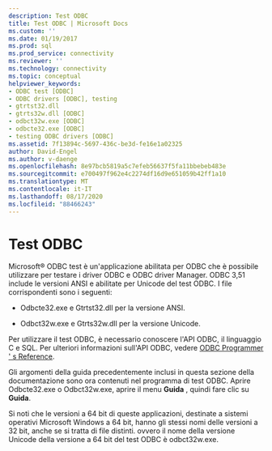 ```yaml
---
description: Test ODBC
title: Test ODBC | Microsoft Docs
ms.custom: ''
ms.date: 01/19/2017
ms.prod: sql
ms.prod_service: connectivity
ms.reviewer: ''
ms.technology: connectivity
ms.topic: conceptual
helpviewer_keywords:
- ODBC test [ODBC]
- ODBC drivers [ODBC], testing
- gtrtst32.dll
- gtrts32w.dll [ODBC]
- odbct32w.exe [ODBC]
- odbcte32.exe [ODBC]
- testing ODBC drivers [ODBC]
ms.assetid: 7f13894c-5697-436c-be3d-fe16e1a02325
author: David-Engel
ms.author: v-daenge
ms.openlocfilehash: 8e97bcb5819a5c7efeb56637f5fa11bbebeb483e
ms.sourcegitcommit: e700497f962e4c2274df16d9e651059b42ff1a10
ms.translationtype: MT
ms.contentlocale: it-IT
ms.lasthandoff: 08/17/2020
ms.locfileid: "88466243"
---
```

# <a name="odbc-test"></a>Test ODBC
Microsoft® ODBC test è un'applicazione abilitata per ODBC che è possibile utilizzare per testare i driver ODBC e ODBC driver Manager. ODBC 3,51 include le versioni ANSI e abilitate per Unicode del test ODBC. I file corrispondenti sono i seguenti:  
  
-   Odbcte32.exe e Gtrtst32.dll per la versione ANSI.  
  
-   Odbct32w.exe e Gtrts32w.dll per la versione Unicode.  
  
 Per utilizzare il test ODBC, è necessario conoscere l'API ODBC, il linguaggio C e SQL. Per ulteriori informazioni sull'API ODBC, vedere [ODBC Programmer ' s Reference](../odbc/reference/odbc-programmer-s-reference.md).  
  
 Gli argomenti della guida precedentemente inclusi in questa sezione della documentazione sono ora contenuti nel programma di test ODBC. Aprire Odbcte32.exe o Odbct32w.exe, aprire il menu **Guida** , quindi fare clic su **Guida**.  
  
 Si noti che le versioni a 64 bit di queste applicazioni, destinate a sistemi operativi Microsoft Windows a 64 bit, hanno gli stessi nomi delle versioni a 32 bit, anche se si tratta di file distinti. ovvero il nome della versione Unicode della versione a 64 bit del test ODBC è odbct32w.exe.
